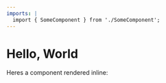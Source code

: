 ```yaml
---
imports: |
  import { SomeComponent } from './SomeComponent';
---
```


# Hello, World

Heres a component rendered inline:

<SomeComponent />
